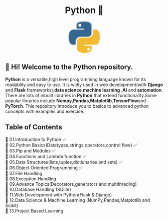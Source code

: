 <h1 align="center">Python 🐍 </h1> 
 <p align="center"><a href="https://www.python.org"><img src="python.svg" width="100"> </a></p> 

 
 ## :wave: Hi! Welcome to the Python repository.  
 **Python** is a versatile,high level programming language known for its readablity and easy to use.
 It is widly used in web development(with **Django** and **Flask** frameworks),**data science**,**machine learning** ,**AI** and **automation**.
 There are lots of inbuilt libraries in **Python** that extend functionality.Some popular libraries include **Numpy**,**Pandas**,**Matplotlib**,**TensorFlow**and **PyTorch**.
 This repository introduce you to basics to advanced python concepts with examples and exercise.

 ## Table of Contents
 📌 01.Introduction to Python  ✅  
 📌 02.Python Basics(Datatypes,strings,operators,control flow)  ✅  
 📌 03.Pip and Modules  ✅  
 📌 04.Functions and Lambda function  ✅  
 📌 05.Data Structures(lists,tuples,dictionaries and sets)  ✅  
 📌 06.Object Oriented Programming  ✅  
 📌 07.File Handling  
 📌 08.Exception Handling   
 📌 09.Advance Topics(Decorators,generators and multithreding)  
 📌 10.Database Handling (SQlite)   
 📌 11.Web Development with Python(Flask & Django)    
 📌 12.Data Science & Machine Learning (NumPy,Pandas,Matplotlib and Scikit)  
 📌 13.Project Based Learning 
 
 
 
 
 
